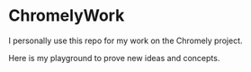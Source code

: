 # ChromelyWork

I personally use this repo for my work on the Chromely project.

Here is my playground to prove new ideas and concepts.

